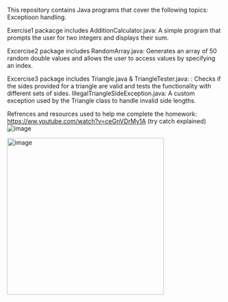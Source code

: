 This repository contains Java programs that cover the following topics: Exceptioon handling.

Exercise1 packacge includes AdditionCalculator.java: A simple program that prompts the user for two integers and displays their sum.

Excercise2 package includes RandomArray.java: Generates an array of 50 random double values and allows the user to access values by specifying an index.

Excercise3 package includes Triangle.java & TriangleTester.java: : Checks if the sides provided for a triangle are valid and tests the functionality with different sets of sides.
IllegalTriangleSideException.java: A custom exception used by the Triangle class to handle invalid side lengths.

Refrences and resources used to help me complete the homework: 
https://ww.youtube.com/watch?v=ceGnVDrMy1A (try catch explained)![image](https://github.com/DylanLong12/Chapter4/assets/132924658/636df5c1-5e8b-4f31-ba5e-62b1abfe31a9)

<img width="366" alt="image" src="https://github.com/DylanLong12/Chapter4/assets/132924658/d270ccd5-d88e-4661-828b-7c80e755e031">
